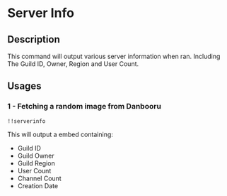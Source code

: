 # Server Info

## Description

This command will output various server information when ran. Including The Guild ID, Owner, Region and User Count.

## Usages

### 1 - Fetching a random image from Danbooru

```text
!!serverinfo
```

This will output a embed containing:

* Guild ID
* Guild Owner
* Guild Region
* User Count
* Channel Count
* Creation Date
